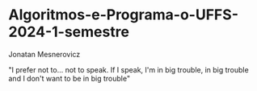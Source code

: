 # Algoritmos-e-Programa-o-UFFS-2024-1-semestre

Jonatan Mesnerovicz

"I prefer not to... not to speak. If I speak, I'm in big trouble, in big trouble and I don't want to be in big trouble"